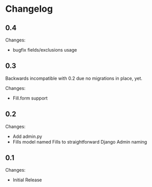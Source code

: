 Changelog
=========

0.4
-----

Changes:
 - bugfix fields/exclusions usage

0.3
-----

Backwards incompatible with 0.2 due no migrations in place, yet.

Changes:
 - Fill.form support

0.2
-----

Changes:
 - Add admin.py
 - Fills model named Fills to straightforward Django Admin naming

0.1
-----

Changes:
 - Initial Release
